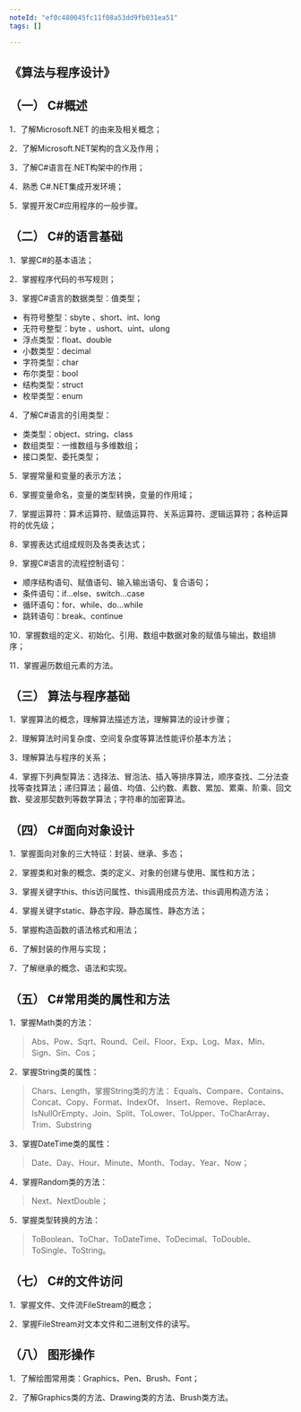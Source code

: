 ```yaml
---
noteId: "ef0c480045fc11f08a53dd9fb031ea51"
tags: []

---
```


## 《算法与程序设计》

## （一） C#概述
1．了解Microsoft.NET 的由来及相关概念；

2．了解Microsoft.NET架构的含义及作用；

3．了解C#语言在.NET构架中的作用；

4．熟悉 C#.NET集成开发环境；

5．掌握开发C#应用程序的一般步骤。
## （二） C#的语言基础
1．掌握C#的基本语法；

2．掌握程序代码的书写规则；

3．掌握C#语言的数据类型：值类型；

- 有符号整型：sbyte 、short、int、long
- 无符号整型：byte 、ushort、uint、ulong
- 浮点类型：float、double
- 小数类型：decimal
- 字符类型：char
- 布尔类型：bool
- 结构类型：struct
- 枚举类型：enum

4．了解C#语言的引用类型：

- 类类型：object、string、class
- 数组类型：一维数组与多维数组；
- 接口类型、委托类型；

5．掌握常量和变量的表示方法；

6．掌握变量命名，变量的类型转换，变量的作用域；

7．掌握运算符：算术运算符、赋值运算符、关系运算符、逻辑运算符；各种运算符的优先级；

8．掌握表达式组成规则及各类表达式；

9．掌握C#语言的流程控制语句：

- 顺序结构语句、赋值语句、输入输出语句、复合语句；
- 条件语句：if…else、switch…case
- 循环语句：for、while、do…while 
- 跳转语句：break、continue

10．掌握数组的定义、初始化、引用、数组中数据对象的赋值与输出，数组排序；

11．掌握遍历数组元素的方法。

## （三） 算法与程序基础

1．掌握算法的概念，理解算法描述方法，理解算法的设计步骤；

2．理解算法时间复杂度、空间复杂度等算法性能评价基本方法；

3．理解算法与程序的关系；

4．掌握下列典型算法：选择法、冒泡法、插入等排序算法，顺序查找、二分法查找等查找算法；递归算法；最值、均值、公约数、素数、累加、累乘、阶乘、回文数、斐波那契数列等数学算法；字符串的加密算法。

## （四） C#面向对象设计

1．掌握面向对象的三大特征：封装、继承、多态；

2．掌握类和对象的概念、类的定义、对象的创建与使用、属性和方法；

3．掌握关键字this、this访问属性、this调用成员方法、this调用构造方法；

4．掌握关键字static、静态字段、静态属性、静态方法；

5．掌握构造函数的语法格式和用法；

6．了解封装的作用与实现；

7．了解继承的概念、语法和实现。

## （五） C#常用类的属性和方法
1．掌握Math类的方法：

> Abs、Pow、Sqrt、Round、Ceil、Floor、Exp、Log、Max、Min、Sign、Sin、Cos；

2．掌握String类的属性：

>Chars、Length，掌握String类的方法： Equals、Compare、Contains、Concat、Copy、Format、IndexOf、 Insert、Remove、Replace、IsNullOrEmpty、Join、Split、ToLower、ToUpper、ToCharArray、Trim、Substring

3．掌握DateTime类的属性：

>Date、Day、Hour、Minute、Month、Today、Year、Now；

4．掌握Random类的方法：

> Next、NextDouble；

5．掌握类型转换的方法：

>ToBoolean、ToChar、ToDateTime、ToDecimal、ToDouble、ToSingle、ToString。



## （七） C#的文件访问
1．掌握文件、文件流FileStream的概念；

2．掌握FileStream对文本文件和二进制文件的读写。

## （八） 图形操作
1．了解绘图常用类：Graphics、Pen、Brush、Font；

2．了解Graphics类的方法、Drawing类的方法、Brush类方法。


